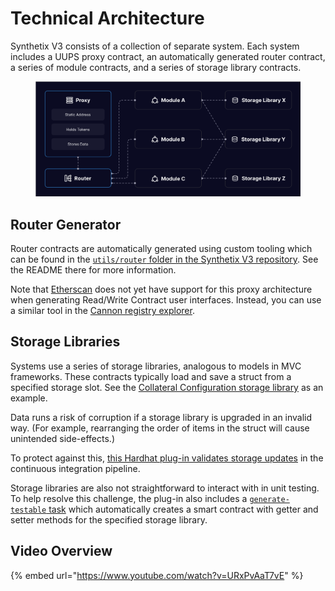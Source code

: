 # Technical Architecture

Synthetix V3 consists of a collection of separate system. Each system includes a UUPS proxy contract, an automatically generated router contract, a series of module contracts, and a series of storage library contracts.

<figure><img src="../.gitbook/assets/diagram1.png" alt=""><figcaption></figcaption></figure>

## Router Generator

Router contracts are automatically generated using custom tooling which can be found in the [`utils/router` folder in the Synthetix V3 repository](https://github.com/Synthetixio/synthetix-v3/tree/main/utils/router). See the README there for more information.

Note that [Etherscan](https://etherscan.io/) does not yet have support for this proxy architecture when generating Read/Write Contract user interfaces. Instead, you can use a similar tool in the [Cannon registry explorer](https://usecannon.com/packages/synthetix-omnibus/interact#QmPc9UnkKfU53AXepBEZjYdAyA5ErPV4wK1yNcsAD5dEW9).

## Storage Libraries

Systems use a series of storage libraries, analogous to models in MVC frameworks. These contracts typically load and save a struct from a specified storage slot. See the [Collateral Configuration storage library](https://github.com/Synthetixio/synthetix-v3/blob/main/protocol/synthetix/contracts/storage/CollateralConfiguration.sol) as an example.

Data runs a risk of corruption if a storage library is upgraded in an invalid way. (For example, rearranging the order of items in the struct will cause unintended side-effects.)

To protect against this, [this Hardhat plug-in validates storage updates](https://github.com/Synthetixio/synthetix-v3/tree/main/utils/hardhat-storage) in the continuous integration pipeline.

Storage libraries are also not straightforward to interact with in unit testing. To help resolve this challenge, the plug-in also includes a [`generate-testable` task](https://github.com/Synthetixio/synthetix-v3/blob/main/utils/hardhat-storage/src/tasks/generate-testable.ts) which automatically creates a smart contract with getter and setter methods for the specified storage library.

## Video Overview

{% embed url="https://www.youtube.com/watch?v=URxPvAaT7vE" %}
